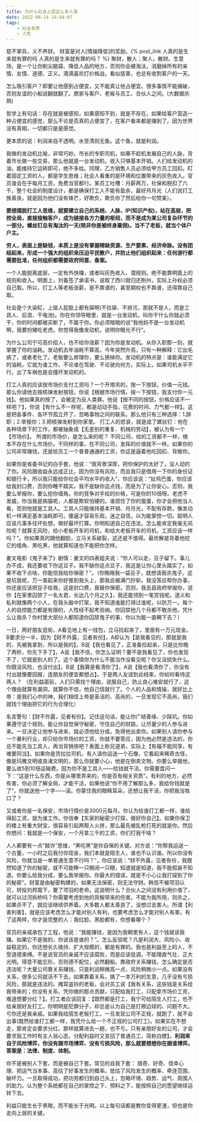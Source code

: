 ```yaml
---
title: 为什么社会上层这么多人渣
date: 2022-08-14 14:44:07
tags: 
    - 社会本质
    - 人性
---
```

慈不掌兵，义不养财。 财富是对人[情操降低]的奖励。{% post_link 人真的是生来就有罪的吗 人真的是生来就有罪的吗？ %} 
聚财，散人；聚人，散财。生意场，是一个让你削尖脑袋、降低人品的地方，否则你会被淘汰。消磨掉所有的亲情、友情、道德、正义。滴滴喜欢打价格战，看似慈善，也总有收割客户的一天。

怎么吸引客户？即要让他感到占便宜，又不能真让他占便宜。很多事情不能捅破，否则友谊的小船说翻就翻了。商家与客户、老板与员工、合伙人之间。(大数据杀熟)

哲学上有句话：存在就是被感知，如果感知不到，就是不存在。如果给客户营造一种占便宜的感觉，那么不论是否真的占便宜了，在客户看来都是赚到了。因为世界没有真相，一切都只是是感觉。

更本质的说：利润来自不透明。水至清则无鱼。这个鱼，就是利润。

我做的发动机比喻，非常巧妙。市长的专职司机，如果不趁机发展自己的人脉，背着市长做一些交易，那么他就是一台发动机，收入只够基本开销。人们给发动机的油，能维持它运转即可，绝不多给。同理，乙方销售人员必须给甲方员工回扣。盯着固定工资的人，都是学生思维；社会人看重的是环境和位置带来的灰色收入。官员谁会在乎每月工资，免费当官都行。某员工吐槽：月薪两万，社保和税扣了六千。整个社会的制度设计，都是确保打工人不能有盈余，最好月月光（人们说打工族善良，就是因为他们没有锋芒，好欺负，欺负你了然后给你一句赞美）。

**要想摆脱打工人思维，就要建立自己的系统、人脉、IP(知识产权)，站在高层，把控全局，直接接触客户，成为链接各方力量的枢纽，而不是成为某公司复杂环节的一部分。螺丝钉总有淘汰的一天(除非你是被终身雇佣)。当不了老板，就当个体户户主。**

**穷人，表面上是缺钱，本质上是没有掌握稀缺资源、生产要素、经济命脉。没有团结起来，形成一个强大的组织来压迫平民散户，并防止他们组织起来：任何游行都需要批准，任何组织都需要政府同意、备案。**

一个人能脱离底层，一定有外快赚，或者叫灰色收入、潜规则。绝不能靠明面上的规则和收入。明面上，刘备签了承诺书，说取了西川就归还荆州，实际上孙权必须自己取。所以，打工人等老板涨薪，是不靠谱的，甚至期权也不靠谱，还得靠自己取。

社会是个大染缸，上层人屁股上都有屎啊(不拉屎、不排污，那就不是人，而是工具人、后浪、干电池)。你在你领导眼里，就是一台发动机，叫你干什么你就必须干，你的时间都被买断了，不属于你。你必须暗暗的说“我他妈不是一台发动机啊，我要扮猪吃老虎。你觉得我像发动机，说明你眼光不行”。

为什么公司宁可高价招人，也不给你涨薪？因为你是发动机。从你入职那一刻，就掌握了你的油耗。发动机去年油耗不算高，今年突然升高，只有一种解释：它出毛病了，或者老化了。老板要么修理你，要么换掉你。发动机的特点是：谁能满足它的油耗，它就为谁工作，不论谁在驾驶、不论驶向何方。实际上，如果司机水平不行，出了车祸也是会撞坏发动机的。

打工人真的应该按市场价支付工资吗？一个开塔吊的，按一下按钮，价值一元钱。那么你请他去按核弹发射按钮，你说【根据市场行情，按一下按钮，我支付你一元钱】。他如果真的按了，会被定为反人类罪。他说【按不同的按钮，价格应该不一样吧？】，你说【有什么不一样呢，都是动动手指，花费的时间、力气都一样】。这是把各事件、各环节孤立开了，忽略事物之间的联系。那么他只有三种选择：1.辞职；2.举报你；3.把核弹发射到你家里。
打工人的悲哀，就是成了螺丝钉：他在各种场景下的工作，都被抽象成【无差别的重复、机械的劳动】，被认为有一个【市场价】。
所谓的市场价，是怎么来的呢？ 不同公司，给的工资都不一样，根本不存在什么市场价。干同样的事，在不同公司，发挥的价值就不一样。如果你的公司非常赚钱，还是给员工一个普普通通的工资，你这是逼着他吃回扣、背叛你。

如果你是省委书记的白手套，他说：“我背景深厚，把你保护的太好了，没人动的了你。风险跟收益永远成正比，因为你没有风险，而且我只是借用一下你的身份证和银行卡，所以我只能给你社会平均水平的收入”，你应该说：“扯鸡巴蛋，你应该给我封口费，否则你睡不踏实。我不是缺你这点钱，而是为了让你安心。否则，我要么举报你，要么挖你墙角。你的竞争对手给的价格，可是你的10倍呀。老虎不发威，你当我是病猫呢，人都是欺软怕硬的。谁捏住了你的蛋蛋，你才会把他当人看，否则他就是工具人。工具人只能维持基本开销、月月光，不配有存款，像发动机一样满足基本油耗即可。傻逼才容易乐观，迷之自信，以为能掌控一切。聪明人应该凡事多往坏处想，做好最坏打算。你明知道自己在违法，怎么能肯定我毫无风险呢？就算无风险，给小老板开车的司机，和给大老板开车的司机，工资应该一样吗？”。你如果真的跟他翻脸，立马关系破裂，这还是不值得。最优解是背着他挖它的墙角、黑吃黑，他就算知道也不能把你怎样。

姜文电影《鬼子来了》剧情：姜文的四表姐夫说：“你人可以走，豆子留下。事儿办不成，我还要收下你这豆子。我不缺你这点豆子，我这是让你心里头踏实了。如果不收下点啥，你能信我给你保密？”。（你贿赂我一袋豆子，就想请我杀鬼子，这是坑我呢，万一查起来你好推到我头上，那我会被满门抄斩。我没答应帮你办事，你还是应该把豆子给我，这是封口费，我替你保密。否则，我去县政府举报你，说你【在家里囚禁了一名太君，长达几个月之久】，我还能领到一笔赏钱呢。道义和私利就像两个小人，在我头脑中打架，我不知道谁能打得过谁呢，以防万一。每个人的自控能力都是有限的，人性经不起考验纳。你囚禁他几个月都不敢杀他，凭什么让我杀？你村里大部分人都知道你囚禁鬼子的事，你以为能一直瞒下去？）

一日，两好朋友逛街，A看见地上有一钱包，立马捡起来了，里面有一万元现金。B要求分一半，因为【财不外露，见者有份】，A却认为【是我看见的，那就是我的，先被我拿到，所以是我的】。B说【我也看见了，正准备捡起来，只是比你晚了两秒，你先下手了】，A说【我不信，你怎么证明？要不是我看见了，你也发现不了，它就是别人的了。这个事情你为什么不能当作没看见呢？你又没损失什么。你既没风险，也没付出】。B说【我算是看清你了】，A说【我也看清你了，你没有付出就像要回报，连朋友的便宜都想占】。于是两人友谊到此结束。你如何看待这两人？
（在利益面前，人们只需找个理由，说服自己，防止良心难安就行了，这个理由就算有漏洞，就算你不信，他自己信就行了。个人的人品和情操，就好比上帝：是我们心中的神，我们相信上帝是圣洁的、高尚的，一旦发现它不高尚，我们就找个理由把它的行为合理化）

名言警句：【财不外露，见者有份】。记住这句话，能让你广结善缘、少踩坑。你如果遵守这个规则，能让你自觉保守秘密，守住自己的财路，让尽量少的人参与进来。一旦决定让他参与进来，就必须他给分成，免得他出卖你。如果别人请你参与一个暴利行业，却只给你市场价的工资，你就不要答应，因为他必然是违法的，你总不能先当工具人，再当背锅侠吧？表面上称兄道弟，实际上【有福不能同享，有难要同当】。如果你是货拉拉司机，有人请你运送一个石像，它看起来稀奇古怪，像是玛雅文明或良渚文明的，那么你就要小心，他是在倒卖文物。你要么举报他，要么收5到10倍运输费。因为你不是工具人——给钱就干活。你需要盘问一下：“这是什么东西，你是从哪里弄来的，你是否有相关资质”。有利的地方，必然有害，你必须了解全局，才能干活，如果他说“你不用了解那么多，我给你钱就是了”，你就送他一个字——滚。你蒙住我的眼睛耳朵，还想让我干活，你把我当牲口了？

又或者你是一名保安，市场行情价是3000元每月。你认为给谁打工都一样，谁给得起工资，就为谁工作。你信奉【东家的秘密少打探，做好你自己】。如果你保卫的楼上有重大财宝，很容易引起两帮人火拼，那么最先被乱枪打死的就是你。然后你想问：我就是一个保安，一个月拿三千的工资，你们打我干啥？

人人都要有一点“敲诈”思维，“黑吃黑”是你自保的关键。对方说：“你帮我运送一个古董，一小时之后我付你现金，我们本就是陌生人，谁也不认识谁。所以你没有风险，你就当是一单普通生意不行吗？”，你应该说：“财不外露，见者有份，我既然知道了你的秘密，就不可能睁一只眼闭一只眼，知道就是知道，我不能假装不知道。你要么给我分成，要么我举报你。你最大的错误，就是不小心让我打探到了你的秘密”。财富是由秘密构建的，如果无法保密，则无法守财。韩信不被项羽认可，转投刘邦麾下，要了项羽的老命。这说明什么？合伙人之间没有利用价值了，就可以过河拆桥吗？你需要考虑到他的背叛带来的伤害。不能为我所用，则杀之，如果杀不了，就应该继续供养着。大多数人都太善良了，没想过去害人。所谓【利害利害】，就是应该考虑怎么才能对别人有利，也要考虑怎么才能对别人有害。有了这两样，你才是完整的人：我红脸、黑脸都有，你想看哪个？

官员的亲戚承包了工程，他说：”我能赚钱，是因为我朝里有人，这个钱就该我赚。如果它不是我的，你说该是谁的？“。怎么反驳呢？凡是利润大、风险小、收益稳定的，你还想长久维持、扩大规模的，都是有罪的。我也是利益至上的人，不受道德束缚。不是说官员的亲戚不应该腐败，而是应该低调，不能理直气壮、正大光明。得意不能忘形，否则德不配位，必然翻船。靠政府关系赚钱，怎么确定是否违法呢？大量公司靠关系赚钱，只是利润稍微高一点，风险稍微小一点。如果没有关系，很多公司就活不下去。如果靠着关系，搞了一本万利的生意，几乎没有亏损风险，那就是违法的。掩耳盗铃的老板，会对员工说【我有关系，这些钱是关系给我带来的；你没有关系，凭你做的那点贡献，只配给我打工，只配拿市场价工资，难道想要分红？】。打工者应该回复：【既然都是打工，我宁可给陌生人打工，也不给亲朋好友打工。你明明是犯罪分子，却总是认为自己是打擦边球的、问题不大。亏你还是我亲戚。如果我给陌生老板打工，一旦发现公司不正规，就跑了，就不会出事(既然给谁打工都一样，我凭什么给一个不正规的公司打工)。如果实在不想走，那肯定会要求分红。那样就算进去一趟，也不亏。只有亲朋好友的公司，才会要求我工作时有主人翁心态，分配利益时又变回了普通员工，简称白嫖】。**利润来自于风险博弈，你没有跟市场博弈、没有亏损风险，那么就要想想你在跟谁博弈。答案是：法律、制度、体制。**

你不是被别人下套，而是被自己下套。常见的自我下套：
猎奇、好奇、侥幸心理、把运气当本事、高估了好事发生的概率。低估了风险发生的概率、牵连范围、破坏力。一旦取得成功，把功劳都归到自己头上，忽略坏境、趋势、运气、周围人的助力。认为整个系统都在自己的掌控之下、预料之下，能按照自己的愿望继续运转下去。

利益只能生长于黑暗，而不能长于光明。以上每句话都是教你变得更渣，但也是你走向上层的关键。
